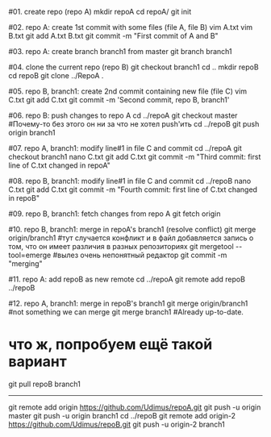 #01. create repo (repo A)
mkdir repoA
cd repoA/
git init

#02. repo A: create 1st commit with some files (file A, file B)
vim A.txt
vim B.txt
git add A.txt B.txt
git commit -m "First commit of A and B"

#03. repo A: create branch branch1 from master
git branch branch1

#04. clone the current repo (repo B)
git checkout branch1
cd ..
mkdir repoB
cd repoB
git clone ../RepoA .

#05. repo B, branch1: create 2nd commit containing new file (file C)
vim C.txt
git add C.txt
git commit -m 'Second commit, repo B, branch1'

#06. repo B: push changes to repo A
cd ../repoA
git checkout master #Почему-то без этого он ни за что не хотел push'ить
cd ../repoB
git push origin branch1

#07. repo A, branch1: modify line#1 in file C and commit
cd ../repoA
git checkout branch1
nano C.txt
git add C.txt
git commit -m "Third commit: first line of C.txt changed in repoA"

#08. repo B, branch1: modify line#1 in file C and commit
cd ../repoB
nano C.txt
git add C.txt
git commit -m "Fourth commit: first line of C.txt changed in repoB"

#09. repo B, branch1: fetch changes from repo A
git fetch origin

#10. repo B, branch1: merge in repoA's branch1 (resolve conflict)
git merge origin/branch1 #тут случается конфликт и в файл добавляется запись о том, что он имеет различия в разных репозиториях
git mergetool --tool=emerge #вылез очень непонятный редактор
git commit -m "merging"

#11. repo A: add repoB as new remote
cd ../repoA
git remote add repoB ../repoB

#12. repo A, branch1: merge in repoB's branch1
git merge origin/branch1 #not something we can merge
git merge branch1 #Already up-to-date.
# что ж, попробуем ещё такой вариант
git pull repoB branch1

----------------------

git remote add origin https://github.com/Udimus/repoA.git
git push -u origin master
git push -u origin branch1
cd ../repoB
git remote add origin-2 https://github.com/Udimus/repoB.git
git push -u origin-2 branch1

